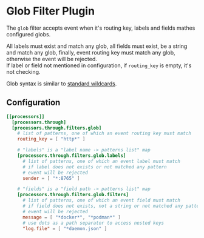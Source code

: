 # Glob Filter Plugin

The `glob` filter accepts event when it's routing key, labels and fields mathes configured globs. 

All labels must exist and match any glob, all fields must exist, be a string and match any glob, finally, event routing key must match any glob, otherwise the event will be rejected.  
If label or field not mentioned in configuration, if `routing_key` is empty, it's not checking.

Glob syntax is similar to [standard wildcards](https://tldp.org/LDP/GNU-Linux-Tools-Summary/html/x11655.htm).

## Configuration
```toml
[[processors]]
  [processors.through]
  [processors.through.filters.glob]
    # list of patterns, one of which an event routing key must match
    routing_key = [ "http*" ]

    # "labels" is a "label name -> patterns list" map
    [processors.through.filters.glob.labels]
      # list of patterns, one of which an event label must match
      # if label does not exists or not matched any pattern
      # event will be rejected
      sender = [ "*:8765" ]

    # "fields" is a "field path -> patterns list" map
    [processors.through.filters.glob.filters]
      # list of patterns, one of which an event field must match
      # if field does not exists, not a string or not matched any pattern
      # event will be rejected
      message = [ "*docker*", "*podman*" ]
      # use dots as a path separator to access nested keys
      "log.file" = [ "*daemon.json" ]
```
